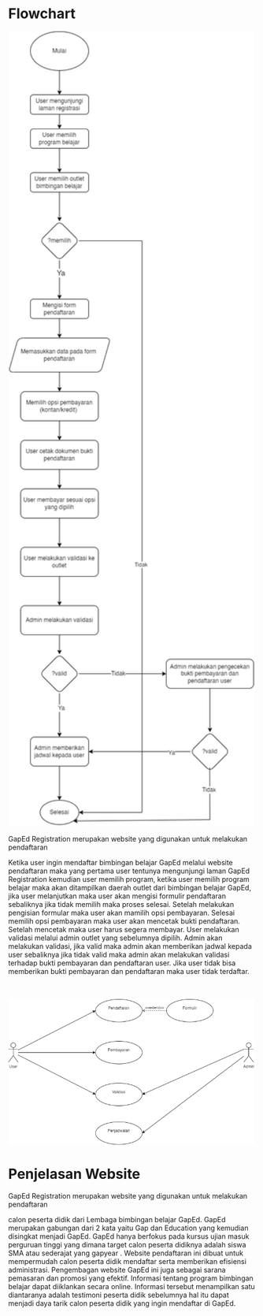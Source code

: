 <h1>Flowchart</h1>
    <div class="gambar">
      <img src="img/flowchart (2).png" width="500" alt="" />
    </div>
    <div class="des">
      <p>


   GapEd Registration merupakan website yang digunakan untuk melakukan pendaftaran 

Ketika user ingin mendaftar bimbingan belajar GapEd 
melalui website pendaftaran maka yang pertama user 
tentunya mengunjungi laman GapEd Registration 
kemudian user memilih program, ketika user memilih 
program belajar maka akan ditampilkan daerah outlet 
dari bimbingan belajar GapEd, jika user melanjutkan 
maka user akan mengisi formulir pendaftaran 
sebaliknya jika tidak memilih maka proses selesai. 
Setelah melakukan pengisian formular maka user 
akan mamilih opsi pembayaran. Selesai memilih opsi 
pembayaran maka user akan mencetak bukti 
pendaftaran. Setelah mencetak maka user harus segera 
membayar. User melakukan validasi melalui admin 
outlet yang sebelumnya dipilih. Admin akan 
melakukan validasi, jika valid maka admin akan 
memberikan jadwal kepada user sebaliknya jika tidak 
valid maka admin akan melakukan validasi terhadap 
bukti pembayaran dan pendaftaran user. Jika user 
tidak bisa memberikan bukti pembayaran dan 
pendaftaran maka user tidak terdaftar.


<br>
<br>

<img src="img/use case.png" width="500" >

    
   
# Penjelasan Website

GapEd Registration merupakan website yang digunakan untuk melakukan pendaftaran 

calon peserta didik dari Lembaga bimbingan belajar GapEd. GapEd merupakan gabungan dari 2 
kata yaitu Gap dan Education yang kemudian disingkat menjadi GapEd. GapEd hanya berfokus 
pada kursus ujian masuk perguruan tinggi yang dimana target calon peserta didiknya adalah siswa 
SMA atau sederajat yang gapyear . Website pendaftaran ini dibuat untuk mempermudah calon 
peserta didik mendaftar serta memberikan efisiensi administrasi. Pengembagan website GapEd ini 
juga sebagai sarana pemasaran dan promosi yang efektif. Informasi tentang program bimbingan 
belajar dapat diiklankan secara online. Informasi tersebut menampilkan satu diantaranya adalah 
testimoni peserta didik sebelumnya hal itu dapat menjadi daya tarik calon peserta didik yang ingin 
mendaftar di GapEd.

    

   

